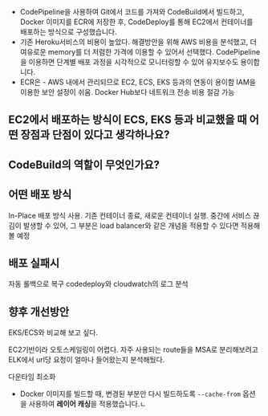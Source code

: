 - CodePipeline을 사용하여 Git에서 코드를 가져와 CodeBuild에서 빌드하고, Docker 이미지를 ECR에 저장한 후, CodeDeploy를 통해 EC2에서 컨테이너를 배포하는 방식으로 구성했습니다.
- 기존 Heroku서비스의 비용이 높았다. 해결방안을 위해 AWS 비용을 분석했고, 더 여유로운 memory를 더 저렴한 가격에 이용할 수 있어서 선택했다. CodePipeline을 이용하면 단계별 배포 과정을 시각적으로 모니터링할 수 있어 유지보수도 용이합니다.
- ECR은 - AWS 내에서 관리되므로 EC2, ECS, EKS 등과의 연동이 용이함 IAM을 이용한 보안 설정이 쉬움. Docker Hub보다 네트워크 전송 비용 절감 가능

## EC2에서 배포하는 방식이 ECS, EKS 등과 비교했을 때 어떤 장점과 단점이 있다고 생각하나요?

## CodeBuild의 역할이 무엇인가요?

## 어떤 배포 방식
In-Place 배포 방식 사용. 기존 컨테이너 종료, 새로운 컨테이너 실행.
중간에 서비스 끊김이 발생할 수 있어, 그 부분은 load balancer와 같은 개념을 적용할 수 있다면 적용해 볼 예정

## 배포 실패시
자동 롤백으로 복구
codedeploy와 cloudwatch의 로그 분석

## 향후 개선방안
EKS/ECS와 비교해 보고 싶다.

EC2기반이라 오토스케일링이 어렵다. 자주 사용되는 route들을 MSA로 분리해보려고 ELK에서 url당 요청이 얼마나 들어왔는지 분석해뒀다.

다운타임 최소화
- Docker 이미지를 빌드할 때, 변경된 부분만 다시 빌드하도록 `--cache-from` 옵션을 사용하여 **레이어 캐싱**을 적용했습니다.ㄴ